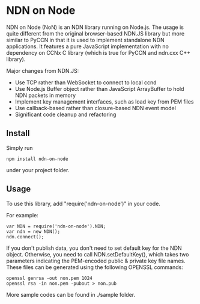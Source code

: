 NDN on Node
===========

NDN on Node (NoN) is an NDN library running on Node.js. The usage is quite different from the original browser-based NDN.JS library but more similar to PyCCN in that it is used to implement standalone NDN applications. It features a pure JavaScript implementation with no dependency on CCNx C library (which is true for PyCCN and ndn.cxx C++ library).

Major changes from NDN.JS:

* Use TCP rather than WebSocket to connect to local ccnd
* Use Node.js Buffer object rather than JavaScript ArrayBuffer to hold NDN packets in memory
* Implement key management interfaces, such as load key from PEM files
* Use callback-based rather than closure-based NDN event model
* Significant code cleanup and refactoring

Install
-------

Simply run 

    npm install ndn-on-node

under your project folder.

Usage
-----

To use this library, add "require('ndn-on-node')" in your code.

For example:

    var NDN = require('ndn-on-node').NDN;
    var ndn = new NDN();
    ndn.connect();

If you don't publish data, you don't need to set default key for the NDN object. Otherwise, you need to call NDN.setDefaultKey(), which takes two parameters indicating the PEM-encoded public & private key file names. These files can be generated using the following OPENSSL commands:

    openssl genrsa -out non.pem 1024
    openssl rsa -in non.pem -pubout > non.pub

More sample codes can be found in ./sample folder.
